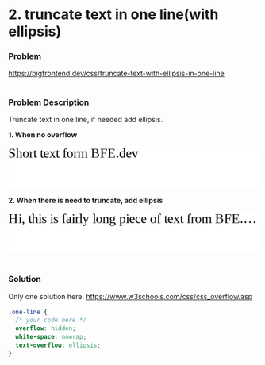 # 2. truncate text in one line(with ellipsis)

### Problem

https://bigfrontend.dev/css/truncate-text-with-ellipsis-in-one-line

#

### Problem Description

Truncate text in one line, if needed add ellipsis.

**1. When no overflow**

<kbd>![result 1](result-1.png)</kbd>

**2. When there is need to truncate, add ellipsis**

<kbd>![result 2](result-2.png)</kbd>

#

### Solution

Only one solution here.
https://www.w3schools.com/css/css_overflow.asp

```css
.one-line {
  /* your code here */
  overflow: hidden;
  white-space: nowrap;
  text-overflow: ellipsis;
}
```
